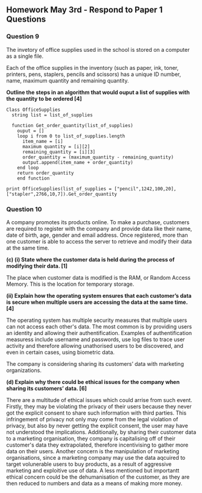 
## Homework May 3rd - Respond to Paper 1 Questions

### Question 9 

The invetory of office supplies used in the school is stored on a computer as a single file. 

Each of the office supplies in the inventory (such as paper, ink, toner, printers, pens, staplers, pencils and scissors) has a unique ID number, name, maximum quantity and remaining quantity. 

**Outline the steps in an algorithm that would ouput a list of supplies with the quantity to be ordered [4]** 

```
Class OfficeSupplies
  string list = list_of_supplies
  
  function Get_order_quantity(list_of_supplies)
    ouput = []
    loop i from 0 to list_of_supplies.length
      item_name = [i]
      maximum quantity = [i][2]
      remaining_quantity = [i][3]
      order_quantity = (maximum_quantity - remaining_quantity)
      output.append(item_name + order_quantity) 
    end loop 
    return order_quantity
    end function 

print OfficeSupplies(list_of_supplies = ["pencil",1242,100,20],["stapler",2766,10,7]).Get_order_quantity
```


### Question 10 

A company promotes its products online. To make a purchase, customers are required to register with the company and provide data like their name, date of birth, age, gender and email address. Once registered, more than one customer is able to access the server to retrieve and modify their data at the same time. 

**(c) (i) State where the customer data is held during the process of modifying their data. [1]** 

The place when customer data is modified is the RAM, or Random Access Memory. This is the location for temporary storage. 

**(ii) Explain how the operating system ensures that each customer’s data is secure when multiple users are accessing the data at the same time. [4]**

The operating system has multiple security measures that multiple users can not access each other's data. The most common is by providing users an identity and allowing their authentification. Examples of authentification measuress include username and passwords, use log files to trace user activity and therefore allowing unathorised users to be discovered, and even in certain cases, using biometric data. 

The company is considering sharing its customers’ data with marketing organizations. 

**(d) Explain why there could be ethical issues for the company when sharing its customers’ data. [6]**

There are a multitude of ethical issues which could arrise from such event. Firstly, they may be violating the privacy of their users because they never got the explicit consent to share such information with third parties. This infringement of privacy not only may come from the legal violation of privacy, but also by never getting the explicit consent, the user may have not understood the implications. Additionally, by sharing their customer data to a marketing organisation, they company is capitalising off of their customer's data they extrapolated, therefore incentivising to gather more data on their users. Another concern is the manipulation of marketing organisations, since a marketing company may use the data aqcuired to target volunerable users to buy products, as a result of aggressive marketing and exploitive use of data. A less mentioned but importantt ethical concern could be the dehumanisation of the customer, as they are then reduced to numbers and data as a means of making more money. 
